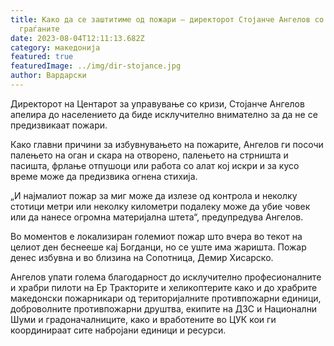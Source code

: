 ```yaml
---
title: Како да се заштитиме од пожари – директорот Стојанче Ангелов со апел до
  граѓаните
date: 2023-08-04T12:11:13.682Z
category: македонија
featured: true
featuredImage: ../img/dir-stojance.jpg
author: Вардарски
---
```

<!--StartFragment-->

Директорот на Центарот за управување со кризи, Стојанче Ангелов апелира до населението да биде исклучително внимателно за да не се предизвикаат пожари.



<!--EndFragment--><!--StartFragment-->

Како главни причини за избувнувањето на пожарите, Ангелов ги посочи палењето на оган и скара на отворено, палењето на стрништа и пасишта, фрлање отпушоци или работа со алат кој искри и за кусо време може да предизвика огнена стихија.

„И најмалиот пожар за миг може да излезе од контрола и неколку стотици метри или неколку километри подалеку може да убие човек или да нанесе огромна материјална штета“, предупредува Ангелов.

Во моментов е локализиран големиот пожар што вчера во текот на целиот ден беснееше кај Богданци, но се уште има жаришта. Пожар денес избувна и во близина на Сопотница, Демир Хисарско.

Ангелов упати голема благодарност до исклучително професионалните и храбри пилоти на Ер Тракторите и хеликоптерите како и до храбрите македонски пожарникари од територијалните противпожарни единици, доброволните противпожарни друштва, екипите на ДЗС и Национални Шуми и градоначалниците, како и вработените во ЦУК кои ги координираат сите набројани единици и ресурси.

<!--EndFragment-->